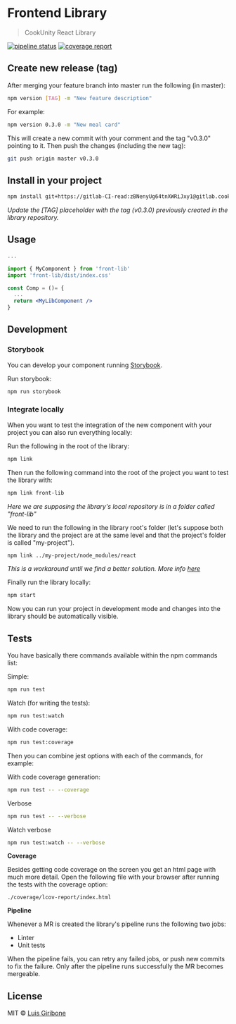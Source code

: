 # Frontend Library

> CookUnity React Library

[![pipeline status](https://gitlab.cookunity.com/cross/front-lib/badges/master/pipeline.svg)](https://gitlab.cookunity.com/cross/front-lib/-/commits/master)
[![coverage report](https://gitlab.cookunity.com/cross/front-lib/badges/master/coverage.svg)](https://gitlab.cookunity.com/cross/front-lib/-/commits/master)

## Create new release (tag)

After merging your feature branch into master run the following (in master):

```bash
npm version [TAG] -m "New feature description"
```

For example:
```bash
npm version 0.3.0 -m "New meal card"
```

This will create a new commit with your comment and the tag "v0.3.0" pointing to it.
Then push the changes (including the new tag):

```bash
git push origin master v0.3.0
```

## Install in your project

```bash
npm install git+https://gitlab-CI-read:zBNenyUg64tnXWRiJxy1@gitlab.cookunity.com/cross/front-lib.git#[TAG]
```
*Update the [TAG] placeholder with the tag (v0.3.0) previously created in the library repository.*

## Usage

```jsx
...

import { MyComponent } from 'front-lib'
import 'front-lib/dist/index.css'

const Comp = ()= {
  ...
  return <MyLibComponent />
}
```

## Development

### Storybook

You can develop your component running [Storybook](https://storybook.js.org/).

Run storybook:

```bash
npm run storybook
```

### Integrate locally

When you want to test the integration of the new component with your project you can also run everything locally:

Run the following in the root of the library:

```bash
npm link
```

Then run the following command into the root of the project you want to test the library with:

```bash
npm link front-lib
```
*Here we are supposing the library's local repository is in a folder called "front-lib"*

We need to run the following in the library root's folder (let's suppose both  the library and the project are at the same level and that the project's folder is called "my-project").

```bash
npm link ../my-project/node_modules/react
```
*This is a workaround until we find a better solution. More info [here](https://reactjs.org/warnings/invalid-hook-call-warning.html#duplicate-react)*

Finally run the library locally:
```bash
npm start
```

Now you can run your project in development mode and changes into the library should be automatically visible.

## Tests

You have basically there commands available within the npm commands list:

Simple:
```bash
npm run test
```

Watch (for writing the tests):
```bash
npm run test:watch
```

With code coverage:
```bash
npm run test:coverage
```

Then you can combine jest options with each of the commands, for example:

With code coverage generation:
```bash
npm run test -- --coverage
```

Verbose
```bash
npm run test -- --verbose
```

Watch verbose
```bash
npm run test:watch -- --verbose
```

**Coverage**

Besides getting code coverage on the screen you get an html page with much more detail. Open the following file with your browser after running the tests with the coverage option:

`
./coverage/lcov-report/index.html
`

**Pipeline**

Whenever a MR is created the library's pipeline runs the following two jobs:

- Linter
- Unit tests

When the pipeline fails, you can retry any failed jobs, or push new commits to fix the failure. Only after the pipeline runs successfully the MR becomes mergeable.


## License

MIT © [Luis Giribone](https://gitlab.cookunity.com)
